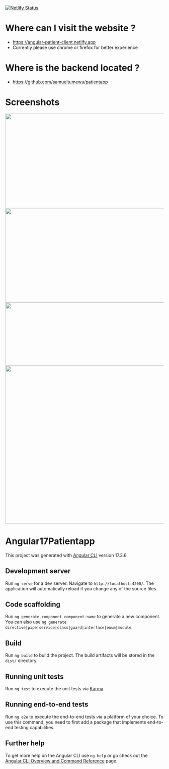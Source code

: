 [![Netlify Status](https://api.netlify.com/api/v1/badges/f5033de3-4259-4e43-a389-1190efd34efb/deploy-status)](https://app.netlify.com/sites/angular-patient-client/deploys?branch=main)

# Where can I visit the website ?
- https://angular-patient-client.netlify.app
- Currently please use chrome or firefox for better experience

# Where is the backend located ?
- https://github.com/samueltumewu/patientapp

# Screenshots
<img src="https://github.com/samueltumewu/angular17-patientapp/assets/34823485/e9145c56-d08e-4705-8402-8392dcad3da7" width=600px height=300px/>
<img src="https://github.com/samueltumewu/angular17-patientapp/assets/34823485/2eac45e5-d783-4c23-a24f-7440e9f82656" width=600px height=300px/>
<img src="https://github.com/samueltumewu/angular17-patientapp/assets/34823485/7797b813-699d-46c5-b4b5-40641bc0f9a1" width=800px height=200px/>
<img src="https://github.com/samueltumewu/angular17-patientapp/assets/34823485/7543b930-5497-4905-9287-0ddd8f5d3a96" width=650px height=500px/>

# Angular17Patientapp

This project was generated with [Angular CLI](https://github.com/angular/angular-cli) version 17.3.6.

## Development server

Run `ng serve` for a dev server. Navigate to `http://localhost:4200/`. The application will automatically reload if you change any of the source files.

## Code scaffolding

Run `ng generate component component-name` to generate a new component. You can also use `ng generate directive|pipe|service|class|guard|interface|enum|module`.

## Build

Run `ng build` to build the project. The build artifacts will be stored in the `dist/` directory.

## Running unit tests

Run `ng test` to execute the unit tests via [Karma](https://karma-runner.github.io).

## Running end-to-end tests

Run `ng e2e` to execute the end-to-end tests via a platform of your choice. To use this command, you need to first add a package that implements end-to-end testing capabilities.

## Further help

To get more help on the Angular CLI use `ng help` or go check out the [Angular CLI Overview and Command Reference](https://angular.io/cli) page.
